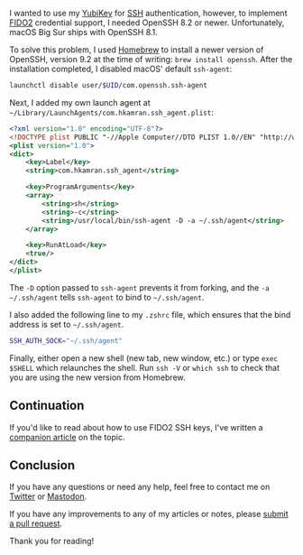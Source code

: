 I wanted to use my [YubiKey](https://www.yubico.com/products/) for [SSH](https://en.wikipedia.org/wiki/Secure_Shell)
authentication, however, to implement [FIDO2](https://fidoalliance.org/fido2/) credential
support, I needed OpenSSH 8.2 or newer. Unfortunately, macOS Big Sur ships with
OpenSSH 8.1.

To solve this problem, I used [Homebrew](https://brew.sh/) to install a newer version
of OpenSSH, version 9.2 at the time of writing: `brew install openssh`. After the
installation completed, I disabled macOS' default `ssh-agent`:

```bash
launchctl disable user/$UID/com.openssh.ssh-agent
```

Next, I added my own launch agent at `~/Library/LaunchAgents/com.hkamran.ssh_agent.plist`:

```xml
<?xml version="1.0" encoding="UTF-8"?>
<!DOCTYPE plist PUBLIC "-//Apple Computer//DTD PLIST 1.0//EN" "http://www.apple.com/DTDs/PropertyList-1.0.dtd">
<plist version="1.0">
<dict>
    <key>Label</key>
    <string>com.hkamran.ssh_agent</string>

    <key>ProgramArguments</key>
    <array>
        <string>sh</string>
        <string>-c</string>
        <string>/usr/local/bin/ssh-agent -D -a ~/.ssh/agent</string>
    </array>

    <key>RunAtLoad</key>
    <true/>
</dict>
</plist>
```

The `-D` option passed to `ssh-agent` prevents it from forking, and the `-a ~/.ssh/agent`
tells `ssh-agent` to bind to `~/.ssh/agent`.

I also added the following line to my `.zshrc` file, which ensures that the bind
address is set to `~/.ssh/agent`.

```bash
SSH_AUTH_SOCK="~/.ssh/agent"
```

Finally, either open a new shell (new tab, new window, etc.) or type `exec $SHELL`
which relaunches the shell. Run `ssh -V` or `which ssh` to check that you are using
the new version from Homebrew.

## Continuation

If you'd like to read about how to use FIDO2 SSH keys, I've written a
[companion article](https://hkamran.com/article/fido2-ssh-keys) on the topic.

## Conclusion

If you have any questions or need any help, feel free to contact me on
[Twitter](https://twitter.com/hkamran80) or [Mastodon](https://vmst.io/@hkamran).

If you have any improvements to any of my articles or notes, please
[submit a pull request](https://github.com/hkamran80/articles#contributions).

Thank you for reading!
